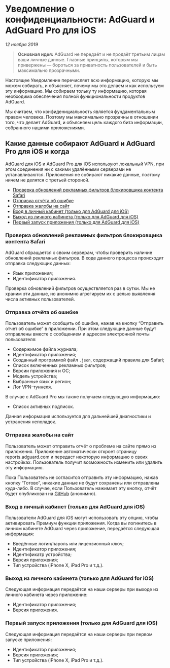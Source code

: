 # Уведомление о конфиденциальности: AdGuard и AdGuard Pro для iOS
*12 ноября 2019*

> **Основная идея:** AdGuard не передаёт и не продаёт третьим лицам ваши личные данные. Главные принципы, которым мы привержены — бороться за приватность пользователей и быть максимально прозрачными.

Настоящее Уведомление перечисляет всю информацию, которую мы можем собирать, и объясняет, почему мы это делаем и как используем эту информацию. Мы собираем тольку ту информацию, которая необходима обеспечения полной функциональности продуктов AdGuard. 

Мы считаем, что конфиденициальность является фундаментальным правом человека. Поэтому мы максимально прозрачны в отношении того, что делает AdGuard, и объясняем цель каждого бита информации, собранного нашими приложениями.

## Какие данные собирают AdGuard и AdGuard Pro для iOS и когда

AdGuard для iOS и AdGuard Pro для iOS используют локальный VPN, при этом соединения ни с какими удалёнными серверами не устанавливаются. Приложения не собирают никакие данные, поэтому ничем не делятся с третьей стороной.

- [Проверка обновлений рекламных фильтров блокировщика контента Safari](#filters-updates-check)
- [Отправка отчёта об ошибке](#sending-bug-report)
- [Отправка жалобы на сайт](#web-page-complaint)
- [Вход в личный кабинет (только для AdGuard для iOS)](#logging-into-account)
- [Выход из личного кабинета (только для AdGuard для iOS)](#logging-out-account)
- [Первый запуск приложения (только для AdGuard для iOS)](#first-time-start)

### <a id="filters-updates-check"></a> Проверка обновлений рекламных фильтров блокировщика контента Safari

AdGuard обращается к своим серверам, чтобы проверить наличие обновлений рекламных фильтров. В ходе данного процесса происходит отправка следующих данных:

- Язык приложения;
- Идентификатор приложения.

Проверка обновлений фильтров осуществляется раз в сутки. Мы не храним эти данные, но анонимно агрегируем их с целью выявления числа активных пользователей.

### <a id="sending-bug-report"></a> Отправка отчёта об ошибке

Пользователь может сообщить об ошибке, нажав на кнопку “Отправить отчет об ошибке” в приложении. При этом следующие данные будут отправлены вместе с сообщением и адресом электронной почты пользователя:

- Содержимое файла журнала;
- Идентификатор приложения;
- Созданный программой файл `.json`, содержащий правила для Safari;
- Список включенных рекламных фильтров;
- Версии приложения и ОС;
- Модель устройства;
- Выбранные язык и регион;
- Лог VPN-туннеля. 

В случае с AdGuard Pro мы также получаем следующую информацию:

- Список активных подписок.

Данная информация используется для дальнейшей диагностики и устранения неполадок.

### <a id="web-page-complaint"></a> Отправка жалобы на сайт

Пользователь может отправить отчёт о проблеме на сайте прямо из приложения. Приложение автоматически откроет страницу reports.adguard.com и передаст некоторую информацию о своих настройках. Пользователь получит возможность изменить или удалить эту информацию.

Пока Пользователь не согласится отправить эту информацию, нажав кнопку “Готово”, никакие данные не будут сохранены или отправлены куда-либо. В случае, если Пользователь нажимает эту кнопку, отчёт будет опубликован на [GitHub](https://github.com/adguardteam/adguardfilters/issues) (анонимно).

### <a id="logging-into-account"></a> Вход в личный кабинет (только для AdGuard для iOS)

Пользователи AdGuard для iOS могут использовать эту опцию, чтобы активировать Премиум функции приложения. Когда вы логинитесь в личном кабинете AdGuard через приложение, передаётся следующая информация:

- Введённые логин/пароль или лицензионный ключ;
- Идентификатор приложения;
- Идентификатр устройства;
- Версия приложения;
- Тип устройства (iPhone X, iPad Pro и т.д.).

### <a id="logging-out-account"></a> Выход из личного кабинета (только для AdGuard for iOS)

Следующая информация передаётся на наши серверы при выходе из личного кабинета через приложение:

- Идентификатор приложения;
- Версия приложения.

### <a id="first-time-start"></a> Первый запуск приложения (только для AdGuard для iOS)

Следующая информация передаётся на наши серверы при первом запуске приложения:

- Идентификатор приложения;
- Версия приложения; 
- Тип устройства (iPhone X, iPad Pro и т.д.).